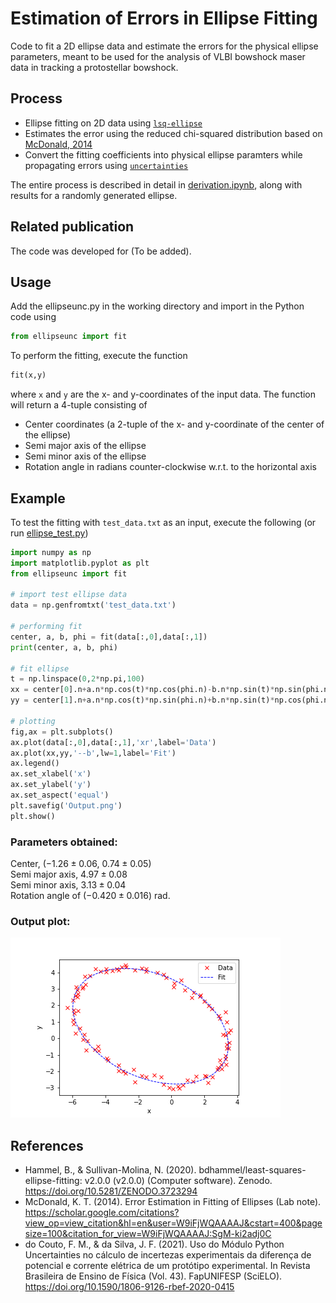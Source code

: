 # Estimation of Errors in Ellipse Fitting

Code to fit a 2D ellipse data and estimate the errors for the physical ellipse parameters, meant to be used for the analysis of VLBI bowshock maser data in tracking a protostellar bowshock.

## Process
* Ellipse fitting on 2D data using [`lsq-ellipse`](https://pypi.org/project/lsq-ellipse/)
* Estimates the error using the reduced chi-squared distribution based on [McDonald, 2014](https://scholar.google.com/citations?view_op=view_citation&hl=en&user=W9iFjWQAAAAJ&cstart=400&pagesize=100&citation_for_view=W9iFjWQAAAAJ:SgM-ki2adj0C)
* Convert the fitting coefficients into physical ellipse paramters while propagating errors using [`uncertainties`](https://pythonhosted.org/uncertainties/)

The entire process is described in detail in [derivation.ipynb](https://github.com/affanadly/Ellipse-Fit-Uncertainty/blob/main/derivation.ipynb), along with results for a randomly generated ellipse.

## Related publication

The code was developed for (To be added).

## Usage

Add the ellipseunc.py in the working directory and import in the Python code using 

```python
from ellipseunc import fit
``` 

To perform the fitting, execute the function

```python
fit(x,y)
``` 

where `x` and `y` are the x- and y-coordinates of the input data. The function will return a 4-tuple consisting of 
* Center coordinates (a 2-tuple of the x- and y-coordinate of the center of the ellipse)
* Semi major axis of the ellipse
* Semi minor axis of the ellipse
* Rotation angle in radians counter-clockwise w.r.t. to the horizontal axis

## Example

To test the fitting with `test_data.txt` as an input, execute the following (or run [ellipse_test.py](https://github.com/affanadly/Ellipse-Fit-Uncertainty/blob/main/ellipse_test.py))

```python
import numpy as np
import matplotlib.pyplot as plt
from ellipseunc import fit

# import test ellipse data
data = np.genfromtxt('test_data.txt')

# performing fit
center, a, b, phi = fit(data[:,0],data[:,1])
print(center, a, b, phi)

# fit ellipse
t = np.linspace(0,2*np.pi,100)
xx = center[0].n+a.n*np.cos(t)*np.cos(phi.n)-b.n*np.sin(t)*np.sin(phi.n)
yy = center[1].n+a.n*np.cos(t)*np.sin(phi.n)+b.n*np.sin(t)*np.cos(phi.n)

# plotting
fig,ax = plt.subplots()
ax.plot(data[:,0],data[:,1],'xr',label='Data')
ax.plot(xx,yy,'--b',lw=1,label='Fit')
ax.legend()
ax.set_xlabel('x')
ax.set_ylabel('y')
ax.set_aspect('equal')
plt.savefig('Output.png')
plt.show()
```

### Parameters obtained: 

Center, ($-1.26 \pm 0.06$, $0.74 \pm 0.05$)  
Semi major axis, $4.97 \pm 0.08$  
Semi minor axis, $3.13 \pm 0.04$  
Rotation angle of $(-0.420 \pm 0.016)$ rad.


### Output plot:
![fitting output](https://github.com/affanadly/Ellipse-Fit-Uncertainty/blob/main/Output.png)

## References
* Hammel, B., & Sullivan-Molina, N. (2020). bdhammel/least-squares-ellipse-fitting: v2.0.0 (v2.0.0) (Computer software). Zenodo. https://doi.org/10.5281/ZENODO.3723294
* McDonald, K. T. (2014). Error Estimation in Fitting of Ellipses (Lab note). https://scholar.google.com/citations?view_op=view_citation&hl=en&user=W9iFjWQAAAAJ&cstart=400&pagesize=100&citation_for_view=W9iFjWQAAAAJ:SgM-ki2adj0C
* do Couto, F. M., & da Silva, J. F. (2021). Uso do Módulo Python Uncertainties no cálculo de incertezas experimentais da diferença de potencial e corrente elétrica de um protótipo experimental. In Revista Brasileira de Ensino de Física (Vol. 43). FapUNIFESP (SciELO). https://doi.org/10.1590/1806-9126-rbef-2020-0415
